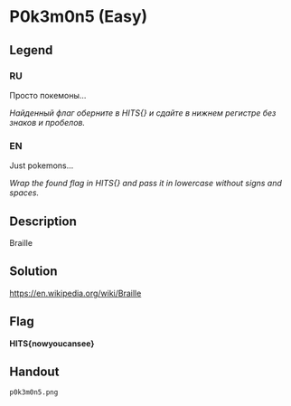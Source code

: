 # P0k3m0n5 (Easy)

## Legend

### RU

Просто покемоны...

*Найденный флаг оберните в HITS{} и сдайте в нижнем регистре без знаков и пробелов.*

### EN

Just pokemons...

*Wrap the found flag in HITS{} and pass it in lowercase without signs and spaces.*

## Description

Braille

## Solution

https://en.wikipedia.org/wiki/Braille

## Flag

**HITS{nowyoucansee}**

## Handout

```p0k3m0n5.png```
